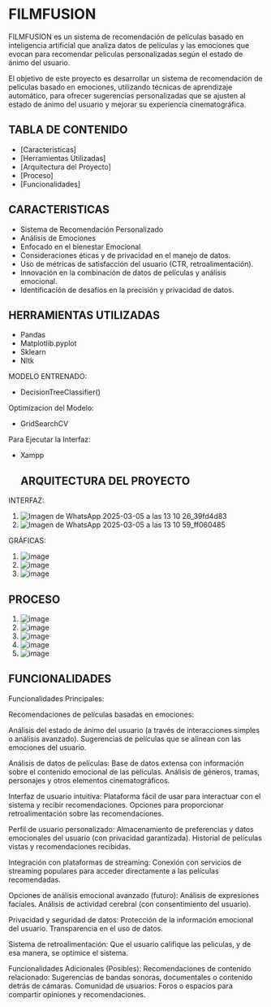 # FILMFUSION

FILMFUSION es un sistema de recomendación de películas basado en inteligencia artificial que analiza datos de películas y las emociones que evocan para recomendar películas personalizadas según el estado de ánimo del usuario.

El objetivo de este proyecto es desarrollar un sistema de recomendación de películas basado en emociones, utilizando técnicas de aprendizaje automático, para ofrecer sugerencias personalizadas que se ajusten al estado de ánimo del usuario y mejorar su experiencia cinematográfica.


## TABLA DE CONTENIDO

- [Caracteristicas]
- [Herramientas Utilizadas]
- [Arquitectura del Proyecto]
- [Proceso]
- [Funcionalidades]

## CARACTERISTICAS

- Sistema de Recomendación Personalizado
- Análisis de Emociones
- Enfocado en el bienestar Emocional
- Consideraciones éticas y de privacidad en el manejo de datos.
- Uso de métricas de satisfacción del usuario (CTR, retroalimentación).
- Innovación en la combinación de datos de películas y análisis emocional.
- Identificación de desafíos en la precisión y privacidad de datos.

## HERRAMIENTAS UTILIZADAS 

- Pandas
- Matplotlib.pyplot
- Sklearn
- Nltk

MODELO ENTRENADO:
- DecisionTreeClassifier()
  
Optimizacion del Modelo:
-  GridSearchCV
  
Para Ejecutar la Interfaz:
- Xampp

  ## ARQUITECTURA DEL PROYECTO
  
INTERFAZ:
1. ![Imagen de WhatsApp 2025-03-05 a las 13 10 26_39fd4d83](https://github.com/user-attachments/assets/99a64ab8-7805-4885-bf38-35b92ed13a7d)
2. ![Imagen de WhatsApp 2025-03-05 a las 13 10 59_ff060485](https://github.com/user-attachments/assets/2b83f55e-60ae-4088-aad9-2bd1c9e2b63a)

GRÁFICAS:
1. ![image](https://github.com/user-attachments/assets/7c3baf4c-b1d2-480b-b289-b94f6f34aee2)
2. ![image](https://github.com/user-attachments/assets/2d001f35-4776-492d-9de9-2a952b710428)
3. ![image](https://github.com/user-attachments/assets/89fd0a77-710b-4d50-828a-72499a1221c6)

## PROCESO

1. ![image](https://github.com/user-attachments/assets/d5ec8179-278c-4b98-a711-1e7675bd41a2)
2. ![image](https://github.com/user-attachments/assets/0a8f820c-edbc-4fe8-8319-963eef9993ff)
3. ![image](https://github.com/user-attachments/assets/066e7c14-2e26-44bd-85f9-f7be8f10d7b3)
4. ![image](https://github.com/user-attachments/assets/02fd58bf-0a20-4351-8800-4bf4e74c3f62)
5. ![image](https://github.com/user-attachments/assets/c8533352-c650-4555-81ec-bf511c09b7b7)


## FUNCIONALIDADES

Funcionalidades Principales:

Recomendaciones de películas basadas en emociones:

Análisis del estado de ánimo del usuario (a través de interacciones simples o análisis avanzado).
Sugerencias de películas que se alinean con las emociones del usuario.

Análisis de datos de películas:
Base de datos extensa con información sobre el contenido emocional de las películas.
Análisis de géneros, tramas, personajes y otros elementos cinematográficos.

Interfaz de usuario intuitiva:
Plataforma fácil de usar para interactuar con el sistema y recibir recomendaciones.
Opciones para proporcionar retroalimentación sobre las recomendaciones.

Perfil de usuario personalizado:
Almacenamiento de preferencias y datos emocionales del usuario (con privacidad garantizada).
Historial de películas vistas y recomendaciones recibidas.

Integración con plataformas de streaming:
Conexión con servicios de streaming populares para acceder directamente a las películas recomendadas.

Opciones de análisis emocional avanzado (futuro):
Análisis de expresiones faciales.
Análisis de actividad cerebral (con consentimiento del usuario).

Privacidad y seguridad de datos:
Protección de la información emocional del usuario.
Transparencia en el uso de datos.

Sistema de retroalimentación:
Que el usuario califique las peliculas, y de esa manera, se optimice el sistema.

Funcionalidades Adicionales (Posibles):
Recomendaciones de contenido relacionado:
Sugerencias de bandas sonoras, documentales o contenido detrás de cámaras.
Comunidad de usuarios:
Foros o espacios para compartir opiniones y recomendaciones.







  
